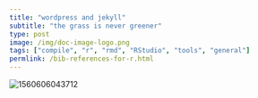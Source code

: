 ```yaml
---
title: "wordpress and jekyll"
subtitle: "the grass is never greener"
type: post
image: /img/doc-image-logo.png
tags: ["compile", "r", "rmd", "RStudio", "tools", "general"]
permlink: /bib-references-for-r.html
---
```


![1560606043712](C:\GIT\davan690.github.io\img\1560606043712.png)

